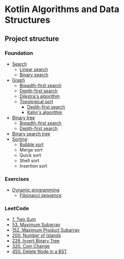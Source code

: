 # Kotlin Algorithms and Data Structures

## Project structure

### Foundation

- [Search](src/foundation/search)
    - [Linear search](src/foundation/search/linear)
    - [Binary search](src/foundation/search/binary)
- [Graph](src/foundation/graph)
    - [Breadth-first search](src/foundation/graph/breadth-first-search)
    - [Depth-first search](src/foundation/graph/depth-first-search)
    - [Dijkstra's algorithm](src/foundation/graph/dijkstra)
    - [Topological sort](src/foundation/graph/topological-sort)
        - [Depth-first search](src/foundation/graph/topological-sort/DfsTopologicalSort.kt)
        - [Kahn's algorithm](src/foundation/graph/topological-sort/KahnTopologicalSort.kt)
- [Binary tree](src/foundation/binary-tree)
    - [Breadth-first search](src/foundation/binary-tree/breadth-first-search)
    - [Depth-first search](src/foundation/binary-tree/depth-first-search)
- [Binary search tree](src/foundation/binary-search-tree)
- [Sorting](src/foundation/sorting)
    - [Bubble sort](src/foundation/sorting/bubble-sort/bubble-sort.kt)
    - Merge sort
    - Quick sort
    - Shell sort
    - Insertion sort

### Exercises

- [Dynamic programming](src/exercises/dynamic-programming)
    - [Fibonacci sequence](src/exercises/dynamic-programming/fibonacci.kt)

### LeetCode

- [1. Two Sum](src/leetcode/1-two-sum/solution.kt)
- [53. Maximum Subarray](src/leetcode/53-maximum-subarray/solution.kt)
- [152. Maximum Product Subarray](src/leetcode/152-maximum-product-subarray/solution.kt)
- [200. Number of Islands](src/leetcode/200-number-of-islands/solution.kt)
- [226. Invert Binary Tree](src/leetcode/226-invert-binary-tree/solution.kt)
- [320. Coin Change](src/leetcode/320-coin-change/solution.kt)
- [450. Delete Node in a BST](src/leetcode/450-delete-node-in-a-bst/solution.kt)
